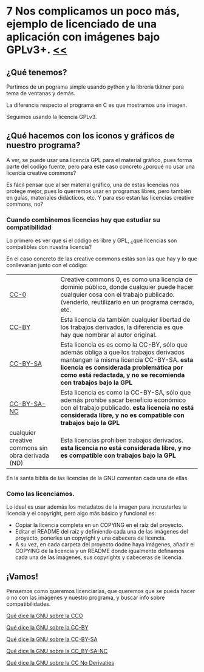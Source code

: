 # 7 Nos complicamos un poco más, ejemplo de licenciado de una aplicación con imágenes bajo GPLv3+. [<<](../README.md)

## ¿Qué tenemos?

Partimos de un pograma simple usando python y la librería tkitner para tema de ventanas y demás.

La diferencia respecto al programa en C es que mostramos una imagen.

Seguimos usando la licencia GPLv3.

## ¿Qué hacemos con los iconos y gráficos de nuestro programa?

A ver, se puede usar una licencia GPL para el material gráfico, pues forma parte del codigo fuente, pero para este caso concreto ¿porqué no usar una licencia creative commons?

Es fácil pensar que al ser material gráfico, una de estas licencias nos protege mejor, pues lo querremos usar en programas libres, pero también en guías, materiales didácticos, etc. Y para eso estan las licencias creative commons, no?

### Cuando combinemos licencias hay que estudiar su compatibilidad

Lo primero es ver que si el código es libre y GPL, ¿qué licencias son compatibles con nuestra licencia?

En el caso concreto de las creative commons estás son las que hay y lo que conllevarían junto con el código:

| | |
|---|---|
| [CC-0](https://creativecommons.org/share-your-work/public-domain/cc0/)	| Creative commons 0, es como una licencia de dominio público, donde cualquier puede hacer cualquier cosa con el trabajo publicado. (venderlo, reutilizarlo en un programa cerrado, etc. |
| [CC-BY](https://creativecommons.org/licenses/by/4.0/)	| Esta licencia da también cualquier libertad de los trabajos derivados, la diferencia es que hay que nombrar al autor original. |
| [CC-BY-SA](https://creativecommons.org/licenses/by-sa/2.0/) | Esta licencia es es como la CC-BY, sólo que además obliga a que los trabajos derivados mantengan la misma licencia CC-BY-SA. **esta licencia es considerada problemática por como está redactada, y no se recomienda con trabajos bajo la GPL** |
| [CC-BY-SA-NC](https://creativecommons.org/licenses/by-nc-sa/2.0/) | Esta licencia es como la CC-BY-SA, sólo que además prohibe sacar beneficio económico con el trabajo publicado. **esta licencia no está considerada libre, y no es compatible con trabajos bajo la GPL**|
| cualquier creative commons sin obra derivada (ND) | Esta licencias prohiben trabajos derivados. **esta licencia no está considerada libre, y no es compatible con trabajos bajo la GPL**|

En la santa biblia de las licencias de la GNU comentan cada una de ellas.

### Como las licenciamos.

Lo ideal es usar además los metadatos de la imagen para incrustarles la licencia y el copyright, pero algo más básico y funcional es:

* Copiar la licencia completa en un COPYING en el raíz del proyecto.
* Editar el README del raíz y definiendo cada una de las imágenes del proyecto, ponerles un copyright y una cabecera de licencia.
* A su vez, en cada carpeta del proyecto dodne haya imágenes, añadir el COPYING de la licencia y un README donde igualmente definamos cada una de las imágenes, sus copyrights y cabeceras de licencia.

## ¡Vamos!

Pensemos como queremos licenciarlas, que queremos que se pueda hacer o no con las imágenes y nuestro programa, y buscar info sobre compatibilidades.

[Qué dice la GNU sobre la CCO](https://www.gnu.org/licenses/license-list.html#CC0)

[Qué dice la GNU sobre la CC-BY](https://www.gnu.org/licenses/license-list.html#ccby)

[Qué dice la GNU sobre la CC-BY-SA](https://www.gnu.org/licenses/license-list.html#ccbysa)

[Qué dice la GNU sobre la CC_BY-SA-NC](https://www.gnu.org/licenses/license-list.html#CC-BY-NC)

[Qué dice la GNU sobre la CC No Derivaties](https://www.gnu.org/licenses/license-list.html#CC-BY-ND)



